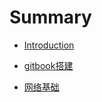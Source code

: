 # Summary

* [Introduction](README.md)

* [gitbook搭建](./gitbook/index.md)

* [网络基础](./网络基础/index.md)